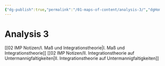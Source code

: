 ```yaml
---
{"dg-publish":true,"permalink":"/01-maps-of-content/analysis-3/","dgHomeLink":true,"dgPassFrontmatter":false}
---
```


# Analysis 3
[[02 IMP Notizen/I. Maß und Integrationstheorie|I. Maß und Integrationstheorie]]
[[02 IMP Notizen/II. Integrationstheorie auf Untermannigfaltigkeiten|II. Integrationstheorie auf Untermannigfaltigkeiten]]